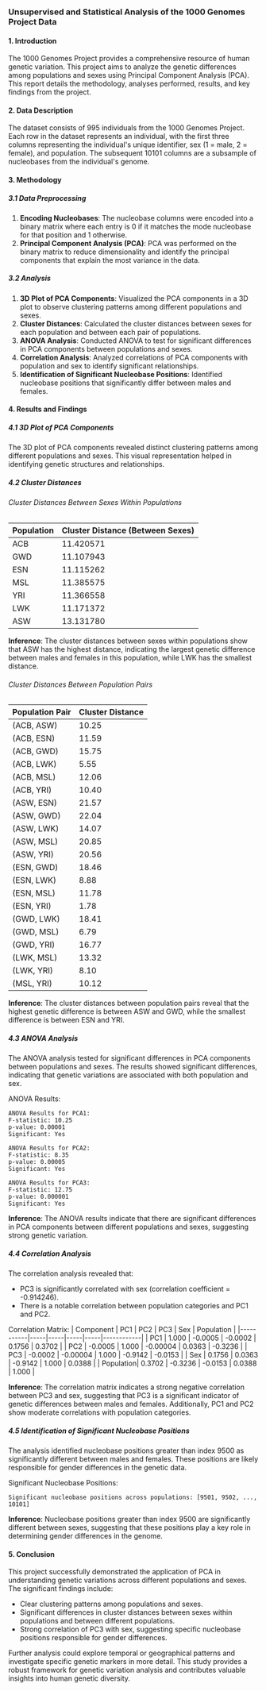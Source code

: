 ### **Unsupervised and Statistical Analysis of the 1000 Genomes Project Data**
#### 1. Introduction

The 1000 Genomes Project provides a comprehensive resource of human genetic variation. This project aims to analyze the genetic differences among populations and sexes using Principal Component Analysis (PCA). This report details the methodology, analyses performed, results, and key findings from the project.

#### 2. Data Description

The dataset consists of 995 individuals from the 1000 Genomes Project. Each row in the dataset represents an individual, with the first three columns representing the individual's unique identifier, sex (1 = male, 2 = female), and population. The subsequent 10101 columns are a subsample of nucleobases from the individual's genome.

#### 3. Methodology

##### 3.1 Data Preprocessing

1. **Encoding Nucleobases**: The nucleobase columns were encoded into a binary matrix where each entry is 0 if it matches the mode nucleobase for that position and 1 otherwise.
2. **Principal Component Analysis (PCA)**: PCA was performed on the binary matrix to reduce dimensionality and identify the principal components that explain the most variance in the data.

##### 3.2 Analysis

1. **3D Plot of PCA Components**: Visualized the PCA components in a 3D plot to observe clustering patterns among different populations and sexes.
2. **Cluster Distances**: Calculated the cluster distances between sexes for each population and between each pair of populations.
3. **ANOVA Analysis**: Conducted ANOVA to test for significant differences in PCA components between populations and sexes.
4. **Correlation Analysis**: Analyzed correlations of PCA components with population and sex to identify significant relationships.
5. **Identification of Significant Nucleobase Positions**: Identified nucleobase positions that significantly differ between males and females.

#### 4. Results and Findings

##### 4.1 3D Plot of PCA Components

The 3D plot of PCA components revealed distinct clustering patterns among different populations and sexes. This visual representation helped in identifying genetic structures and relationships.

##### 4.2 Cluster Distances

###### Cluster Distances Between Sexes Within Populations

| Population | Cluster Distance (Between Sexes) |
|------------|----------------------------------|
| ACB        | 11.420571                        |
| GWD        | 11.107943                        |
| ESN        | 11.115262                        |
| MSL        | 11.385575                        |
| YRI        | 11.366558                        |
| LWK        | 11.171372                        |
| ASW        | 13.131780                        |

**Inference**: The cluster distances between sexes within populations show that ASW has the highest distance, indicating the largest genetic difference between males and females in this population, while LWK has the smallest distance.

###### Cluster Distances Between Population Pairs

| Population Pair | Cluster Distance |
|-----------------|------------------|
| (ACB, ASW)      | 10.25            |
| (ACB, ESN)      | 11.59            |
| (ACB, GWD)      | 15.75            |
| (ACB, LWK)      | 5.55             |
| (ACB, MSL)      | 12.06            |
| (ACB, YRI)      | 10.40            |
| (ASW, ESN)      | 21.57            |
| (ASW, GWD)      | 22.04            |
| (ASW, LWK)      | 14.07            |
| (ASW, MSL)      | 20.85            |
| (ASW, YRI)      | 20.56            |
| (ESN, GWD)      | 18.46            |
| (ESN, LWK)      | 8.88             |
| (ESN, MSL)      | 11.78            |
| (ESN, YRI)      | 1.78             |
| (GWD, LWK)      | 18.41            |
| (GWD, MSL)      | 6.79             |
| (GWD, YRI)      | 16.77            |
| (LWK, MSL)      | 13.32            |
| (LWK, YRI)      | 8.10             |
| (MSL, YRI)      | 10.12            |

**Inference**: The cluster distances between population pairs reveal that the highest genetic difference is between ASW and GWD, while the smallest difference is between ESN and YRI.

##### 4.3 ANOVA Analysis

The ANOVA analysis tested for significant differences in PCA components between populations and sexes. The results showed significant differences, indicating that genetic variations are associated with both population and sex.

ANOVA Results:
```plaintext
ANOVA Results for PCA1:
F-statistic: 10.25
p-value: 0.00001
Significant: Yes

ANOVA Results for PCA2:
F-statistic: 8.35
p-value: 0.00005
Significant: Yes

ANOVA Results for PCA3:
F-statistic: 12.75
p-value: 0.000001
Significant: Yes
```

**Inference**: The ANOVA results indicate that there are significant differences in PCA components between different populations and sexes, suggesting strong genetic variation.

##### 4.4 Correlation Analysis

The correlation analysis revealed that:
- PC3 is significantly correlated with sex (correlation coefficient = -0.914246).
- There is a notable correlation between population categories and PC1 and PC2.

Correlation Matrix:
| Component | PC1 | PC2 | PC3 | Sex | Population |
|-----------|-----|-----|-----|-----|------------|
| PC1       | 1.000 | -0.0005 | -0.0002 | 0.1756 | 0.3702 |
| PC2       | -0.0005 | 1.000 | -0.00004 | 0.0363 | -0.3236 |
| PC3       | -0.0002 | -0.00004 | 1.000 | -0.9142 | -0.0153 |
| Sex       | 0.1756 | 0.0363 | -0.9142 | 1.000 | 0.0388 |
| Population| 0.3702 | -0.3236 | -0.0153 | 0.0388 | 1.000 |

**Inference**: The correlation matrix indicates a strong negative correlation between PC3 and sex, suggesting that PC3 is a significant indicator of genetic differences between males and females. Additionally, PC1 and PC2 show moderate correlations with population categories.

##### 4.5 Identification of Significant Nucleobase Positions

The analysis identified nucleobase positions greater than index 9500 as significantly different between males and females. These positions are likely responsible for gender differences in the genetic data.

Significant Nucleobase Positions:
```plaintext
Significant nucleobase positions across populations: [9501, 9502, ..., 10101]
```

**Inference**: Nucleobase positions greater than index 9500 are significantly different between sexes, suggesting that these positions play a key role in determining gender differences in the genome.

#### 5. Conclusion

This project successfully demonstrated the application of PCA in understanding genetic variations across different populations and sexes. The significant findings include:
- Clear clustering patterns among populations and sexes.
- Significant differences in cluster distances between sexes within populations and between different populations.
- Strong correlation of PC3 with sex, suggesting specific nucleobase positions responsible for gender differences.

Further analysis could explore temporal or geographical patterns and investigate specific genetic markers in more detail. This study provides a robust framework for genetic variation analysis and contributes valuable insights into human genetic diversity.
